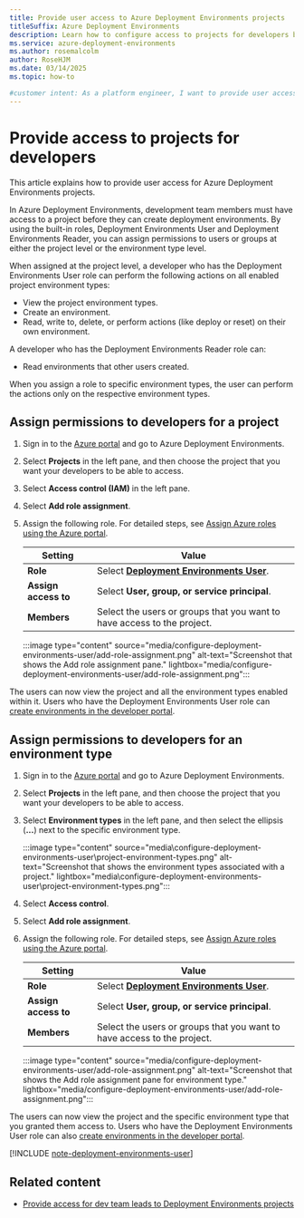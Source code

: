 ```yaml
---
title: Provide user access to Azure Deployment Environments projects
titleSuffix: Azure Deployment Environments
description: Learn how to configure access to projects for developers by using the Deployment Environments User built-in role.
ms.service: azure-deployment-environments
ms.author: rosemalcolm
author: RoseHJM
ms.date: 03/14/2025
ms.topic: how-to

#customer intent: As a platform engineer, I want to provide user access for Deployment Environments projects so that team members can create deployment environments. 
---
```


# Provide access to projects for developers

This article explains how to provide user access for Azure Deployment Environments projects.

In Azure Deployment Environments, development team members must have access to a project before they can create deployment environments. By using the built-in roles, Deployment Environments User and Deployment Environments Reader, you can assign permissions to users or groups at either the project level or the environment type level.

When assigned at the project level, a developer who has the Deployment Environments User role can perform the following actions on all enabled project environment types:

* View the project environment types.
* Create an environment.
* Read, write to, delete, or perform actions (like deploy or reset) on their own environment.

A developer who has the Deployment Environments Reader role can:

* Read environments that other users created.

When you assign a role to specific environment types, the user can perform the actions only on the respective environment types.

## Assign permissions to developers for a project

1. Sign in to the [Azure portal](https://portal.azure.com) and go to Azure Deployment Environments.

1. Select **Projects** in the left pane, and then choose the project that you want your developers to be able to access.

1. Select **Access control (IAM)** in the left pane.

1. Select **Add role assignment**.

1. Assign the following role. For detailed steps, see [Assign Azure roles using the Azure portal](../role-based-access-control/role-assignments-portal.yml).

    | Setting | Value |
    | --- | --- |
    | **Role** | Select **[Deployment Environments User](how-to-configure-deployment-environments-user.md)**. |
    | **Assign access to** | Select **User, group, or service principal**. |
    | **Members** | Select the users or groups that you want to have access to the project. |

    :::image type="content" source="media/configure-deployment-environments-user/add-role-assignment.png" alt-text="Screenshot that shows the Add role assignment pane." lightbox="media/configure-deployment-environments-user/add-role-assignment.png":::

The users can now view the project and all the environment types enabled within it. Users who have the Deployment Environments User role can [create environments in the developer portal](./quickstart-create-access-environments.md).

## Assign permissions to developers for an environment type

1. Sign in to the [Azure portal](https://portal.azure.com) and go to Azure Deployment Environments.

1. Select **Projects** in the left pane, and then choose the project that you want your developers to be able to access.

1. Select **Environment types** in the left pane, and then select the ellipsis (**...**) next to the specific environment type.

   :::image type="content" source="media\configure-deployment-environments-user\project-environment-types.png" alt-text="Screenshot that shows the environment types associated with a project." lightbox="media\configure-deployment-environments-user\project-environment-types.png":::

1. Select **Access control**.

1. Select **Add role assignment**.

1. Assign the following role. For detailed steps, see [Assign Azure roles using the Azure portal](../role-based-access-control/role-assignments-portal.yml).

    | Setting | Value |
    | --- | --- |
    | **Role** | Select **[Deployment Environments User](how-to-configure-deployment-environments-user.md)**. |
    | **Assign access to** | Select **User, group, or service principal**. |
    | **Members** | Select the users or groups that you want to have access to the project. |

    :::image type="content" source="media/configure-deployment-environments-user/add-role-assignment.png" alt-text="Screenshot that shows the Add role assignment pane for environment type." lightbox="media/configure-deployment-environments-user/add-role-assignment.png":::

The users can now view the project and the specific environment type that you granted them access to. Users who have the Deployment Environments User role can also [create environments in the developer portal](./quickstart-create-access-environments.md).

[!INCLUDE [note-deployment-environments-user](includes/note-deployment-environments-user.md)]

## Related content

* [Provide access for dev team leads to Deployment Environments projects](./how-to-configure-project-admin.md)

